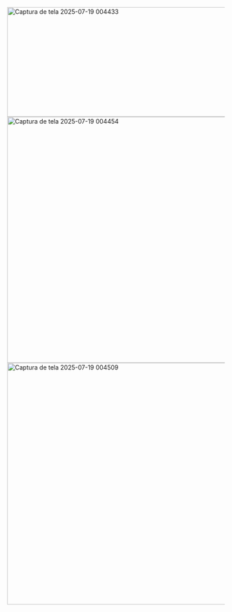 <img width="918" height="254" alt="Captura de tela 2025-07-19 004433" src="https://github.com/user-attachments/assets/2afb8898-4a7b-4246-890c-bb9d68b2a174" />
<img width="983" height="570" alt="Captura de tela 2025-07-19 004454" src="https://github.com/user-attachments/assets/c476f092-7ac4-4f1b-a3ba-7485c68f4529" />
<img width="981" height="560" alt="Captura de tela 2025-07-19 004509" src="https://github.com/user-attachments/assets/b209e570-d78e-4842-9481-cc18a6c052f1" />
